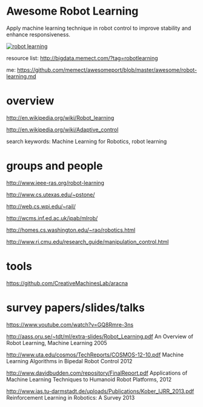 # Awesome Robot Learning 

Apply machine learning technique in robot control to improve stability and enhance responsiveness. 

[![robot learning](http://bigdata.memect.com/wp-content/uploads/2014/08/yG4JFouTrPuiyNo1u6WmE5iu8Y53gR7pL1H60qy25Go1YXyubVPcy8DlsQJWy99C_581468a26c6d3f2ecf785c51b2a434e3b1d202bb31d203913f3ee04c182735cf-300x199.jpeg)](http://bigdata.memect.com/?tag=robotlearning)

resource list: http://bigdata.memect.com/?tag=robotlearning

me: https://github.com/memect/awesomeport/blob/master/awesome/robot-learning.md


# overview
http://en.wikipedia.org/wiki/Robot_learning

http://en.wikipedia.org/wiki/Adaptive_control

search keywords: Machine Learning for Robotics, robot learning


# groups and people
http://www.ieee-ras.org/robot-learning

http://www.cs.utexas.edu/~pstone/

http://web.cs.wpi.edu/~rail/

http://wcms.inf.ed.ac.uk/ipab/mlrob/

http://homes.cs.washington.edu/~rao/robotics.html

http://www.ri.cmu.edu/research_guide/manipulation_control.html

# tools

https://github.com/CreativeMachinesLab/aracna

# survey papers/slides/talks

https://www.youtube.com/watch?v=GQ8Rmre-3ns

http://aass.oru.se/~tdt/ml/extra-slides/Robot_Learning.pdf An Overview of Robot Learning, Machine Learning 2005 

http://www.uta.edu/cosmos/TechReports/COSMOS-12-10.pdf Machine Learning Algorithms in Bipedal Robot Control 2012

http://www.davidbudden.com/repository/FinalReport.pdf Applications of Machine Learning Techniques to Humanoid Robot Platforms, 2012

http://www.ias.tu-darmstadt.de/uploads/Publications/Kober_IJRR_2013.pdf  Reinforcement Learning in Robotics: A Survey  2013
